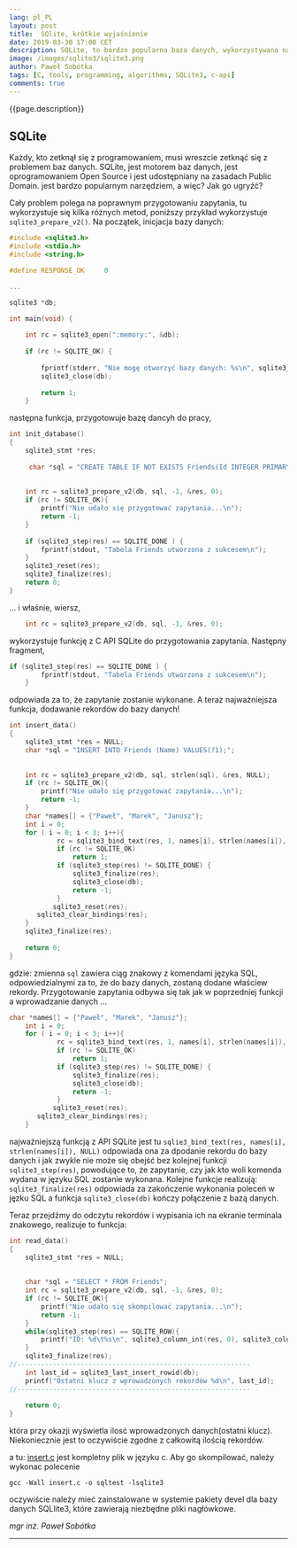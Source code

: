 ```yaml
---
lang: pl_PL
layout: post
title:  SQlite, krótkie wyjaśnienie
date: 2019-03-30 17:00 CET 
description: SQLite, to bardzo popularna baza danych, wykorzystywana nawet na urządzeniach mobilnych. Tu, krótkie objaśnienie c api. Artykuł jest częścią prac nad projektem BaCaDe.
image: /images/sqlite3/sqlite3.png
author: Paweł Sobótka
tags: [C, tools, programming, algorithms, SQLite3, c-api]
comments: true
---
```


{{page.description}}

## SQLite

Każdy, kto zetknął się z programowaniem, musi wreszcie zetknąć się z problemem baz danych. SQLite, jest motorem baz danych, jest oprogramowaniem Open Source i jest udostępniany na zasadach Public Domain. jest bardzo popularnym narzędziem, a więc? Jak go ugryźć?

Cały problem polega na poprawnym przygotowaniu zapytania, tu wykorzystuje się kilka różnych metod, poniższy przykład wykorzystuje `sqlite3_prepare_v2()`. Na początek, inicjacja bazy danych:

```c
#include <sqlite3.h>
#include <stdio.h>
#include <string.h>

#define RESPONSE_OK 	0

...

sqlite3 *db;

int main(void) {
    
    int rc = sqlite3_open(":memory:", &db);
    
    if (rc != SQLITE_OK) {
        
        fprintf(stderr, "Nie mogę otworzyć bazy danych: %s\n", sqlite3_errmsg(db));
        sqlite3_close(db);
        
        return 1;
    }
```

następna funkcja, przygotowuje bazę dancyh do pracy,

```c
int init_database()
{
	sqlite3_stmt *res;
    
     char *sql = "CREATE TABLE IF NOT EXISTS Friends(Id INTEGER PRIMARY KEY, Name TEXT);";
          
    
    int rc = sqlite3_prepare_v2(db, sql, -1, &res, 0);
    if (rc != SQLITE_OK){
		printf("Nie udało się przygotować zapytania...\n");
		return -1;
	}
    
    if (sqlite3_step(res) == SQLITE_DONE ) {
        fprintf(stdout, "Tabela Friends utworzona z sukcesem\n");
    }
    sqlite3_reset(res);
    sqlite3_finalize(res);
    return 0;
}
```
... i właśnie, wiersz, 
```c
    int rc = sqlite3_prepare_v2(db, sql, -1, &res, 0);
```
wykorzystuje funkcję z C API SQLite do przygotowania zapytania. Następny fragment,
```c
if (sqlite3_step(res) == SQLITE_DONE ) {
        fprintf(stdout, "Tabela Friends utworzona z sukcesem\n");
    }
```
odpowiada za to, że zapytanie zostanie wykonane. A teraz najważniejsza funkcja, dodawanie rekordów do bazy danych!

```c
int insert_data()
{
	sqlite3_stmt *res = NULL;
	char *sql = "INSERT INTO Friends (Name) VALUES(?1);";
    
    
	int rc = sqlite3_prepare_v2(db, sql, strlen(sql), &res, NULL);
    if (rc != SQLITE_OK){
		printf("Nie udało się przygotować zapytania...\n");
		return -1;
	}
    char *names[] = {"Paweł", "Marek", "Janusz"};
    int i = 0;
    for ( i = 0; i < 3; i++){
			rc = sqlite3_bind_text(res, 1, names[i], strlen(names[i]), NULL);
			if (rc != SQLITE_OK)
				return 1;
			if (sqlite3_step(res) != SQLITE_DONE) {
				sqlite3_finalize(res);
				sqlite3_close(db);
		        return -1;
			}
           sqlite3_reset(res);
	   sqlite3_clear_bindings(res);
	}
	sqlite3_finalize(res);
		
	return 0;
}
```
gdzie: zmienna `sql` zawiera ciąg znakowy z komendami języka SQL, odpowiedzialnymi za to, że do bazy danych, zostaną dodane właściew rekordy. Przygotowanie zapytania odbywa się tak jak w poprzedniej funkcji a wprowadzanie danych ...
```c
char *names[] = {"Paweł", "Marek", "Janusz"};
    int i = 0;
    for ( i = 0; i < 3; i++){
			rc = sqlite3_bind_text(res, 1, names[i], strlen(names[i]), NULL);
			if (rc != SQLITE_OK)
				return 1;
			if (sqlite3_step(res) != SQLITE_DONE) {
				sqlite3_finalize(res);
				sqlite3_close(db);
		        return -1;
			}
           sqlite3_reset(res);
	   sqlite3_clear_bindings(res);
	}
```
najważniejszą funkcją z API SQLite jest tu `sqlie3_bind_text(res, names[i], strlen(names[i]), NULL)` odpowiada ona za dpodanie rekordu do bazy danych i jak zwykle nie może się obejść bez kolejnej funkcji `sqlite3_step(res)`, powodujące to, że zapytanie, czy jak kto woli komenda wydana w języku SQL zostanie wykonana. Kolejne funkcje realizują: `sqlite3_finalize(res)` odpowiada za zakończenie wykonania poleceń w jęzku SQL a funkcja `sqlite3_close(db)` kończy połączenie z bazą danych.

Teraz przejdźmy do odczytu rekordów i wypisania ich na ekranie terminala znakowego, realizuje to funkcja:
```c
int read_data()
{
    sqlite3_stmt *res = NULL;
	
		
    char *sql = "SELECT * FROM Friends";
    int rc = sqlite3_prepare_v2(db, sql, -1, &res, 0);
    if (rc != SQLITE_OK){
		printf("Nie udało się skompilować zapytania...\n");
		return -1;
	}
    while(sqlite3_step(res) == SQLITE_ROW){
		printf("ID: %d\t%s\n", sqlite3_column_int(res, 0), sqlite3_column_text(res,1));
	}
	sqlite3_finalize(res);
//-----------------------------------------------------------
    int last_id = sqlite3_last_insert_rowid(db);
    printf("Ostatni klucz z wprowadzonych rekordów %d\n", last_id);
//-----------------------------------------------------------   
	
	return 0;
}
```
która przy okazji wyświetla ilosć wprowadzonych danych(ostatni klucz). Niekoniecznie jest to oczywiście zgodne z całkowitą ilością rekordów.

a tu: [insert.c](https://github.com/majsterklepka/tdsj/blob/master/sqlite3/insert.c "przykład") jest kompletny plik w języku c. Aby go skompilować, należy wykonac polecenie
```
gcc -Wall insert.c -o sqltest -lsqlite3
```
oczywiście należy mieć zainstalowane w systemie pakiety devel dla bazy danych SQLlite3, które zawierają niezbędne pliki nagłówkowe.

_mgr inż. Paweł Sobótka_
- - - 
